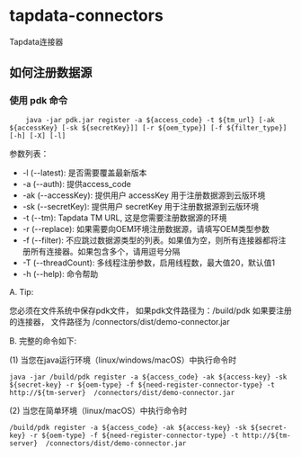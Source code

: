 # tapdata-connectors

Tapdata连接器

## 如何注册数据源

### 使用 **pdk** 命令

```shell
    java -jar pdk.jar register -a ${access_code} -t ${tm_url} [-ak ${accessKey} [-sk ${secretKey}]] [-r ${oem_type}] [-f ${filter_type}] [-h] [-X] [-l]
```

参数列表：
  - -l  (--latest): 是否需要覆盖最新版本
  - -a (--auth): 提供access_code
  - -ak (--accessKey): 提供用户 accessKey 用于注册数据源到云版环境
  - -sk (--secretKey): 提供用户 secretKey 用于注册数据源到云版环境
  - -t (--tm): Tapdata TM URL, 这是您需要注册数据源的环境
  - -r (--replace): 如果需要向OEM环境注册数据源，请填写OEM类型参数
  - -f (--filter): 不应跳过数据源类型的列表。如果值为空，则所有连接器都将注册所有连接器。如果包含多个，请用逗号分隔
  - -T (--threadCount): 多线程注册参数，启用线程数，最大值20，默认值1
  - -h (--help): 命令帮助
  
A. Tip: 
    
您必须在文件系统中保存pdk文件， 如果pdk文件路径为：/build/pdk
如果要注册的连接器， 文件路径为 /connectors/dist/demo-connector.jar

B. 完整的命令如下:

 (1) 当您在java运行环境（linux/windows/macOS）中执行命令时

```shell
java -jar /build/pdk register -a ${access_code} -ak ${access-key} -sk ${secret-key} -r ${oem-type} -f ${need-register-connector-type} -t http://${tm-server}  /connectors/dist/demo-connector.jar
```

(2) 当您在简单环境（linux/macOS）中执行命令时

```shell
/build/pdk register -a ${access_code} -ak ${access-key} -sk ${secret-key} -r ${oem-type} -f ${need-register-connector-type} -t http://${tm-server}  /connectors/dist/demo-connector.jar
```